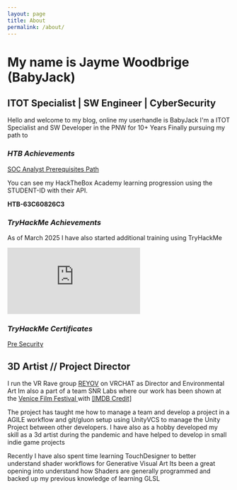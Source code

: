 ```yaml
---
layout: page
title: About
permalink: /about/
---
```


# My name is Jayme Woodbrige (BabyJack)

## ITOT Specialist | SW Engineer | CyberSecurity

Hello and welcome to my blog, online my userhandle is BabyJack
I'm a ITOT Specialist and SW Developer in the PNW for 10+ Years
Finally pursuing my path to

<div data-iframe-width="150" data-iframe-height="270" data-share-badge-id="734cc69a-1288-46dd-881e-2480c2f84a93" data-share-badge-host="https://www.credly.com"></div><script type="text/javascript" async src="//cdn.credly.com/assets/utilities/embed.js"></script>


### *HTB Achievements*
<a href="https://academy.hackthebox.com/achievement/33997/path/400"> SOC Analyst Prerequisites Path </a>

You can see my HackTheBox Academy learning progression using the STUDENT-ID with their API. 

**HTB-63C60826C3**


### *TryHackMe Achievements*
As of March 2025 I have also started additional training using TryHackMe
<iframe src="https://tryhackme.com/api/v2/badges/public-profile?userPublicId=293317" style='border:none;'></iframe>

### *TryHackMe Certificates*

<a href="https://tryhackme-certificates.s3-eu-west-1.amazonaws.com/THM-8UO8FTQCA9.pdf"> Pre Security </a>

## 3D Artist // Project Director

I run the VR Rave group <a href="https://reyov.net">REYOV</a> on VRCHAT as Director and Environmental Art
Im also a part of a team SNR Labs where our work has been shown at the <a href="https://www.labiennale.org/en/cinema/2024/venice-immersive/snr-labs-test-facility">Venice Film Festival </a>with <a href="https://www.imdb.com/title/tt32997352/fullcredits/"> 
[IMDB Credit] </a>

The project has taught me how to manage a team and develop a project in a AGILE workflow and git/gluon setup using UnityVCS to manage the Unity Project
between other developers. I have also as a hobby developed my skill as a 3d artist during the pandemic and have helped to develop in small indie game projects

Recently I have also spent time learning TouchDesigner to better understand shader workflows for Generative Visual Art
Its been a great opening into understand how Shaders are generally programmed and backed up my previous knowledge of learning GLSL